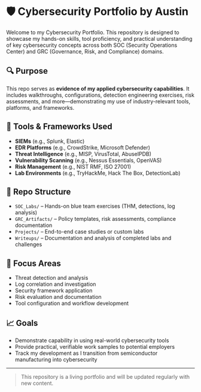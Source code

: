 # 🛡️ Cybersecurity Portfolio by Austin

Welcome to my Cybersecurity Portfolio. This repository is designed to showcase my hands-on skills, tool proficiency, and practical understanding of key cybersecurity concepts across both SOC (Security Operations Center) and GRC (Governance, Risk, and Compliance) domains.

## 🔍 Purpose

This repo serves as **evidence of my applied cybersecurity capabilities**. It includes walkthroughs, configurations, detection engineering exercises, risk assessments, and more—demonstrating my use of industry-relevant tools, platforms, and frameworks.

## 🧰 Tools & Frameworks Used

- **SIEMs** (e.g., Splunk, Elastic)
- **EDR Platforms** (e.g., CrowdStrike, Microsoft Defender)
- **Threat Intelligence** (e.g., MISP, VirusTotal, AbuseIPDB)
- **Vulnerability Scanning** (e.g., Nessus Essentials, OpenVAS)
- **Risk Management** (e.g., NIST RMF, ISO 27001)
- **Lab Environments** (e.g., TryHackMe, Hack The Box, DetectionLab)

## 📂 Repo Structure

- `SOC_Labs/` – Hands-on blue team exercises (THM, detections, log analysis)
- `GRC_Artifacts/` – Policy templates, risk assessments, compliance documentation
- `Projects/` – End-to-end case studies or custom labs
- `Writeups/` – Documentation and analysis of completed labs and challenges

## 📌 Focus Areas

- Threat detection and analysis  
- Log correlation and investigation  
- Security framework application  
- Risk evaluation and documentation  
- Tool configuration and workflow development  

## 📈 Goals

- Demonstrate capability in using real-world cybersecurity tools
- Provide practical, verifiable work samples to potential employers
- Track my development as I transition from semiconductor manufacturing into cybersecurity

---

> This repository is a living portfolio and will be updated regularly with new content.
